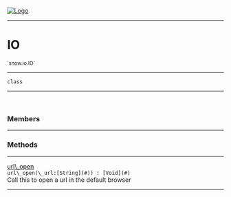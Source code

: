 
[![Logo](../../../images/logo.png)](../../../api/index.html)

---



<h1>IO</h1>
<small>`snow.io.IO`</small>



---

`class`

---

&nbsp;
&nbsp;



<h3>Members</h3> <hr/>





<h3>Methods</h3> <hr/><span class="method apipage">
            <a name="url_open"><a class="lift" href="#url_open">url\_open</a></a> <div class="clear"></div><code class="signature apipage">url\_open(\_url:[String](#)<span></span>) : [Void](#)</code><br/><span class="small_desc_flat">Call this to open a url in the default browser</span>
        </span>
    





---

&nbsp;
&nbsp;
&nbsp;
&nbsp;
